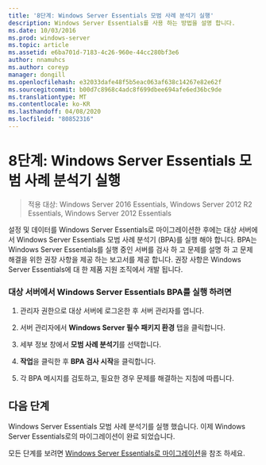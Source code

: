```yaml
---
title: '8단계: Windows Server Essentials 모범 사례 분석기 실행'
description: Windows Server Essentials를 사용 하는 방법을 설명 합니다.
ms.date: 10/03/2016
ms.prod: windows-server
ms.topic: article
ms.assetid: e6ba701d-7183-4c26-960e-44cc280bf3e6
author: nnamuhcs
ms.author: coreyp
manager: dongill
ms.openlocfilehash: e32033dafe48f5b5eac063af638c14267e82e62f
ms.sourcegitcommit: b00d7c8968c4adc8f699dbee694afe6ed36bc9de
ms.translationtype: MT
ms.contentlocale: ko-KR
ms.lasthandoff: 04/08/2020
ms.locfileid: "80852316"
---
```

# <a name="step-8-run-the-windows-server-essentials-best-practices-analyzer"></a>8단계: Windows Server Essentials 모범 사례 분석기 실행

>적용 대상: Windows Server 2016 Essentials, Windows Server 2012 R2 Essentials, Windows Server 2012 Essentials

설정 및 데이터를 Windows Server Essentials로 마이그레이션한 후에는 대상 서버에서 Windows Server Essentials 모범 사례 분석기 (BPA)를 실행 해야 합니다. BPA는 Windows Server Essentials를 실행 중인 서버를 검사 하 고 문제를 설명 하 고 문제 해결을 위한 권장 사항을 제공 하는 보고서를 제공 합니다. 권장 사항은 Windows Server Essentials에 대 한 제품 지원 조직에서 개발 됩니다.  
  
### <a name="to-run-the--windows-server-essentials-bpa-on-the-destination-server"></a>대상 서버에서 Windows Server Essentials BPA를 실행 하려면  
  
1.  관리자 권한으로 대상 서버에 로그온한 후 서버 관리자를 엽니다.  
  
2.  서버 관리자에서 **Windows Server 필수 패키지 환경** 탭을 클릭합니다.  
  
3.  세부 정보 창에서 **모범 사례 분석기**를 선택합니다.  
  
4.  **작업**을 클릭한 후 **BPA 검사 시작**을 클릭합니다.  
  
5.  각 BPA 메시지를 검토하고, 필요한 경우 문제를 해결하는 지침에 따릅니다.  
  
## <a name="next-steps"></a>다음 단계  
 Windows Server Essentials 모범 사례 분석기를 실행 했습니다. 이제 Windows Server Essentials로의 마이그레이션이 완료 되었습니다.  
  

모든 단계를 보려면 [Windows Server Essentials로 마이그레이션](Migrate-from-Previous-Versions-to-Windows-Server-Essentials-or-Windows-Server-Essentials-Experience.md)을 참조 하세요.

